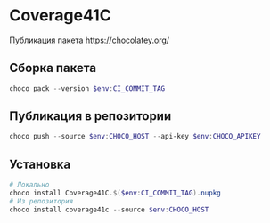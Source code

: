 # Coverage41C

Публикация пакета https://chocolatey.org/

## Сборка пакета

```powershell
choco pack --version $env:CI_COMMIT_TAG
```

## Публикация в репозитории

```powershell
choco push --source $env:CHOCO_HOST --api-key $env:CHOCO_APIKEY
```

## Установка

```powershell
# Локально
choco install Coverage41C.$($env:CI_COMMIT_TAG).nupkg
# Из репозитория
choco install coverage41c --source $env:CHOCO_HOST
```

